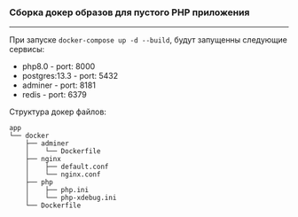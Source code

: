 ### Сборка докер образов для пустого PHP приложения
<hr>

При запуске `docker-compose up -d --build`, будут запущенны следующие сервисы:
 - php8.0 - port: 8000
 - postgres:13.3 - port: 5432
 - adminer - port: 8181
 - redis - port: 6379

Структура докер файлов:
```
app
└── docker
    ├── adminer
    │    └── Dockerfile
    ├── nginx
    │    ├── default.conf
    │    └── nginx.conf
    ├── php
    │    ├── php.ini
    │    └── php-xdebug.ini
    └── Dockerfile

